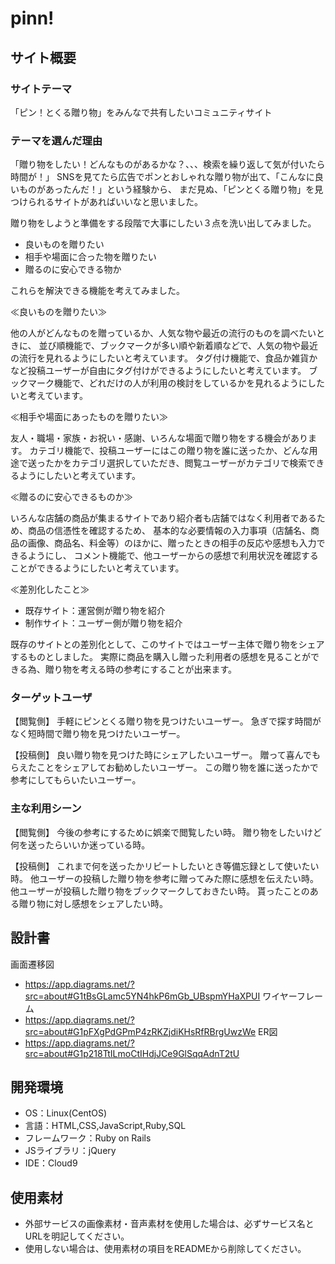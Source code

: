 # pinn!

## サイト概要
### サイトテーマ
「ピン！とくる贈り物」をみんなで共有したいコミュニティサイト


### テーマを選んだ理由
「贈り物をしたい！どんなものがあるかな？、、、検索を繰り返して気が付いたら時間が！」
SNSを見てたら広告でポンとおしゃれな贈り物が出て、「こんなに良いものがあったんだ！」という経験から、
まだ見ぬ、「ピンとくる贈り物」を見つけられるサイトがあればいいなと思いました。

贈り物をしようと準備をする段階で大事にしたい３点を洗い出してみました。


- 良いものを贈りたい
- 相手や場面に合った物を贈りたい
- 贈るのに安心できる物か


これらを解決できる機能を考えてみました。



≪良いものを贈りたい≫


他の人がどんなものを贈っているか、人気な物や最近の流行のものを調べたいときに、
並び順機能で、ブックマークが多い順や新着順などで、人気の物や最近の流行を見れるようにしたいと考えています。
タグ付け機能で、食品か雑貨かなど投稿ユーザーが自由にタグ付けができるようにしたいと考えています。
ブックマーク機能で、どれだけの人が利用の検討をしているかを見れるようにしたいと考えています。


≪相手や場面にあったものを贈りたい≫


友人・職場・家族・お祝い・感謝、いろんな場面で贈り物をする機会があります。
カテゴリ機能で、投稿ユーザーにはこの贈り物を誰に送ったか、どんな用途で送ったかをカテゴリ選択していただき、閲覧ユーザーがカテゴリで検索できるようにしたいと考えています。



≪贈るのに安心できるものか≫


いろんな店舗の商品が集まるサイトであり紹介者も店舗ではなく利用者であるため、商品の信憑性を確認するため、
基本的な必要情報の入力事項（店舗名、商品の画像、商品名、料金等）のほかに、贈ったときの相手の反応や感想も入力できるようにし、
コメント機能で、他ユーザーからの感想で利用状況を確認することができるようにしたいと考えています。




≪差別化したこと≫


- 既存サイト：運営側が贈り物を紹介
- 制作サイト：ユーザー側が贈り物を紹介


既存のサイトとの差別化として、このサイトではユーザー主体で贈り物をシェアするものとしました。
実際に商品を購入し贈った利用者の感想を見ることができる為、贈り物を考える時の参考にすることが出来ます。



### ターゲットユーザ
【閲覧側】
手軽にピンとくる贈り物を見つけたいユーザー。
急ぎで探す時間がなく短時間で贈り物を見つけたいユーザー。

【投稿側】
良い贈り物を見つけた時にシェアしたいユーザー。
贈って喜んでもらえたことをシェアしてお勧めしたいユーザー。
この贈り物を誰に送ったかで参考にしてもらいたいユーザー。

### 主な利用シーン
【閲覧側】
今後の参考にするために娯楽で閲覧したい時。
贈り物をしたいけど何を送ったらいいか迷っている時。


【投稿側】
これまで何を送ったかリピートしたいとき等備忘録として使いたい時。
他ユーザーの投稿した贈り物を参考に贈ってみた際に感想を伝えたい時。
他ユーザーが投稿した贈り物をブックマークしておきたい時。
貰ったことのある贈り物に対し感想をシェアしたい時。

## 設計書
画面遷移図
- https://app.diagrams.net/?src=about#G1tBsGLamc5YN4hkP6mGb_UBspmYHaXPUI
ワイヤーフレーム
- https://app.diagrams.net/?src=about#G1pFXgPdGPmP4zRKZjdiKHsRfRBrgUwzWe
ER図
- https://app.diagrams.net/?src=about#G1p218TtILmoCtIHdjJCe9GlSqqAdnT2tU

## 開発環境
- OS：Linux(CentOS)
- 言語：HTML,CSS,JavaScript,Ruby,SQL
- フレームワーク：Ruby on Rails
- JSライブラリ：jQuery
- IDE：Cloud9

## 使用素材
- 外部サービスの画像素材・音声素材を使用した場合は、必ずサービス名とURLを明記してください。
- 使用しない場合は、使用素材の項目をREADMEから削除してください。
